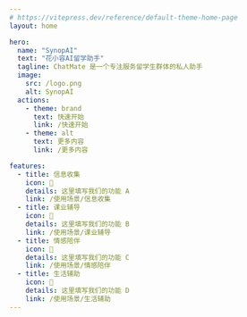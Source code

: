 ```yaml
---
# https://vitepress.dev/reference/default-theme-home-page
layout: home

hero:
  name: "SynopAI"
  text: "花小容AI留学助手"
  tagline: ChatMate 是一个专注服务留学生群体的私人助手
  image:
    src: /logo.png
    alt: SynopAI
  actions:
    - theme: brand
      text: 快速开始
      link: /快速开始
    - theme: alt
      text: 更多内容
      link: /更多内容

features:
  - title: 信息收集
    icon: 🧩
    details: 这里填写我们的功能 A
    link: /使用场景/信息收集
  - title: 课业辅导
    icon: 🎯
    details: 这里填写我们的功能 B
    link: /使用场景/课业辅导
  - title: 情感陪伴
    icon: 💞
    details: 这里填写我们的功能 C
    link: /使用场景/情感陪伴
  - title: 生活辅助
    icon: 🐠
    details: 这里填写我们的功能 D
    link: /使用场景/生活辅助
---
```


<!-- markdownlint-disable MD033 MD041-->

<style>
:root {
  --vp-home-hero-name-color: transparent;
  --vp-home-hero-name-background: -webkit-linear-gradient(120deg, #bd34fe 30%, #41d1ff);

  --vp-home-hero-image-background-image: linear-gradient(-45deg, #bd34fe 50%, #47caff 50%);
  --vp-home-hero-image-filter: blur(44px);
}

@media (min-width: 640px) {
  :root {
    --vp-home-hero-image-filter: blur(56px);
  }
}

@media (min-width: 960px) {
  :root {
    --vp-home-hero-image-filter: blur(68px);
  }
}
</style>
